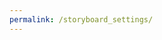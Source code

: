 ```yaml
---
permalink: /storyboard_settings/
---
```

<script src="{{site.url}}{{site.baseurl}}/dist/iiif-annotation.js"></script>
<link rel="stylesheet" type="text/css" href="{{site.url}}{{site.baseurl}}/dist/iiif-annotation.css">
<script id="config" type="application/json">{
  "autorun_onload":true,
  "autorun_interval": 4,
  "hide_toolbar": true,
  "fullpage": true,
  "hide_annocontrols": true,
  "mapmarker": "<svg><circle cx='12' cy='12' r='10' stroke='black' stroke-width='3' fill='red' /></svg> ",
  "fit": "fill",
  "panorzoom":"pan",
  "toggleoverlay": true
}</script>
<iiif-storyboard annotationlist="https://dnoneill.github.io/annotate/annotations/mc00084-001-te0159-000-001-0001-list.json"></iiif-storyboard>
